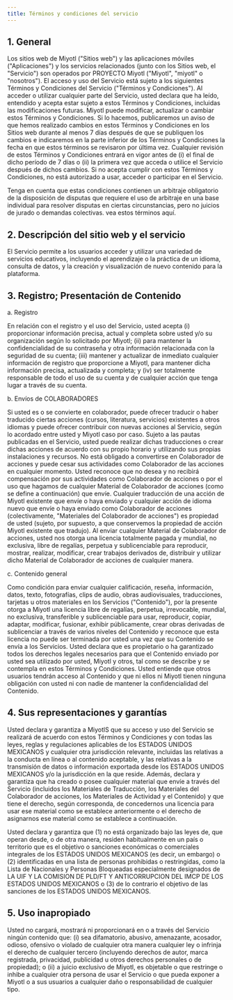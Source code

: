 ```yaml
---
title: Términos y condiciones del servicio
---
```


## 1.  General

Los sitios web de Miyotl (\"Sitios web\") y las aplicaciones
móviles (\"Aplicaciones\") y los servicios relacionados (junto con los
Sitios web, el \"Servicio\") son operados por PROYECTO Miyotl
(\"Miyotl\", \"miyotl\" o \"nosotros\"). El acceso y uso del
Servicio está sujeto a los siguientes Términos y Condiciones del
Servicio (\"Términos y Condiciones\"). Al acceder o utilizar cualquier
parte del Servicio, usted declara que ha leído, entendido y acepta estar
sujeto a estos Términos y Condiciones, incluidas las modificaciones
futuras. Miyotl puede modificar, actualizar o cambiar estos
Términos y Condiciones. Si lo hacemos, publicaremos un aviso de que
hemos realizado cambios en estos Términos y Condiciones en los Sitios
web durante al menos 7 días después de que se publiquen los cambios e
indicaremos en la parte inferior de los Términos y Condiciones la fecha
en que estos términos se revisaron por última vez. Cualquier revisión de
estos Términos y Condiciones entrará en vigor antes de (i) el final de
dicho período de 7 días o (ii) la primera vez que acceda o utilice el
Servicio después de dichos cambios. Si no acepta cumplir con estos
Términos y Condiciones, no está autorizado a usar, acceder o participar
en el Servicio.

Tenga en cuenta que estas condiciones contienen un arbitraje obligatorio
de la disposición de disputas que requiere el uso de arbitraje en una
base individual para resolver disputas en ciertas circunstancias, pero
no juicios de jurado o demandas colectivas. vea estos términos aquí.

## 2.  Descripción del sitio web y el servicio

El Servicio permite a los usuarios acceder y utilizar una variedad de
servicios educativos, incluyendo el aprendizaje o la práctica de un
idioma, consulta de datos, y la creación y visualización de nuevo
contenido para la plataforma.

## 3.  Registro; Presentación de Contenido

a\. Registro

En relación con el registro y el uso del Servicio, usted acepta (i)
proporcionar información precisa, actual y completa sobre usted y/o su
organización según lo solicitado por Miyotl; (ii) para mantener
la confidencialidad de su contraseña y otra información relacionada con
la seguridad de su cuenta; (iii) mantener y actualizar de inmediato
cualquier información de registro que proporcione a Miyotl,
para mantener dicha información precisa, actualizada y completa; y (iv)
ser totalmente responsable de todo el uso de su cuenta y de cualquier
acción que tenga lugar a través de su cuenta.

b\. Envíos de COLABORADORES

Si usted es o se convierte en colaborador, puede ofrecer traducir o
haber traducido ciertas acciones (cursos, literatura, servicios)
existentes a otros idiomas y puede ofrecer contribuir con nuevas
acciones al Servicio, según lo acordado entre usted y Miyotl
caso por caso. Sujeto a las pautas publicadas en el Servicio, usted
puede realizar dichas traducciones o crear dichas acciones de acuerdo
con su propio horario y utilizando sus propias instalaciones y recursos.
No está obligado a convertirse en Colaborador de acciones y puede cesar
sus actividades como Colaborador de las acciones en cualquier momento.
Usted reconoce que no desea y no recibirá compensación por sus
actividades como Colaborador de acciones o por el uso que hagamos de
cualquier Material de Colaborador de acciones (como se define a
continuación) que envíe. Cualquier traducción de una acción de
Miyotl existente que envíe o haya enviado y cualquier acción de
idioma nuevo que envíe o haya enviado como Colaborador de acciones
(colectivamente, \"Materiales del Colaborador de acciones\") es
propiedad de usted (sujeto, por supuesto, a que conservemos la propiedad
de acción Miyotl existente que tradujo). Al enviar cualquier
Material de Colaborador de acciones, usted nos otorga una licencia
totalmente pagada y mundial, no exclusiva, libre de regalías, perpetua y
sublicenciable para reproducir, mostrar, realizar, modificar, crear
trabajos derivados de, distribuir y utilizar dicho Material de
Colaborador de acciones de cualquier manera.

c\. Contenido general

Como condición para enviar cualquier calificación, reseña, información,
datos, texto, fotografías, clips de audio, obras audiovisuales,
traducciones, tarjetas u otros materiales en los Servicios
(\"Contenido\"), por la presente otorga a Miyotl una licencia
libre de regalías, perpetua, irrevocable, mundial, no exclusiva,
transferible y sublicenciable para usar, reproducir, copiar, adaptar,
modificar, fusionar, exhibir públicamente, crear obras derivadas de
sublicenciar a través de varios niveles del Contenido y reconoce que
esta licencia no puede ser terminada por usted una vez que su Contenido
se envía a los Servicios. Usted declara que es propietario o ha
garantizado todos los derechos legales necesarios para que el Contenido
enviado por usted sea utilizado por usted, Miyotl y otros, tal
como se describe y se contempla en estos Términos y Condiciones. Usted
entiende que otros usuarios tendrán acceso al Contenido y que ni ellos
ni Miyotl tienen ninguna obligación con usted ni con nadie de
mantener la confidencialidad del Contenido.

## 4.  Sus representaciones y garantías

Usted declara y garantiza a MiyotlS que su acceso y uso del
Servicio se realizará de acuerdo con estos Términos y Condiciones y con
todas las leyes, reglas y regulaciones aplicables de los ESTADOS UNIDOS
MEXICANOS y cualquier otra jurisdicción relevante, incluidas las
relativas a la conducta en línea o al contenido aceptable, y las
relativas a la transmisión de datos o información exportada desde los
ESTADOS UNIDOS MEXICANOS y/o la jurisdicción en la que reside. Además,
declara y garantiza que ha creado o posee cualquier material que envíe a
través del Servicio (incluidos los Materiales de Traducción, los
Materiales del Colaborador de acciones, los Materiales de Actividad y el
Contenido) y que tiene el derecho, según corresponda, de concedernos una
licencia para usar ese material como se establece anteriormente o el
derecho de asignarnos ese material como se establece a continuación.

Usted declara y garantiza que (1) no está organizado bajo las leyes de,
que operan desde, o de otra manera, residen habitualmente en un país o
territorio que es el objetivo o sanciones económicas o comerciales
integrales de los ESTADOS UNIDOS MEXICANOS (es decir, un embargo) o (2)
identificadas en una lista de personas prohibidas o restringidas, como
la Lista de Nacionales y Personas Bloqueadas especialmente designados de
LA UIF Y LA COMISION DE PLD/FT Y ANTICORRUPCION DEL IMCP DE LOS ESTADOS
UNIDOS MEXICANOS o (3) de lo contrario el objetivo de las sanciones de
los ESTADOS UNIDOS MEXICANOS.

## 5.  Uso inapropiado

Usted no cargará, mostrará ni proporcionará en o a través del Servicio
ningún contenido que: (i) sea difamatorio, abusivo, amenazante,
acosador, odioso, ofensivo o violado de cualquier otra manera cualquier
ley o infrinja el derecho de cualquier tercero (incluyendo derechos de
autor, marca registrada, privacidad, publicidad u otros derechos
personales o de propiedad); o (ii) a juicio exclusivo de
Miyotl, es objetable o que restringe o inhibe a cualquier otra
persona de usar el Servicio o que pueda exponer a Miyotl o a
sus usuarios a cualquier daño o responsabilidad de cualquier tipo.

